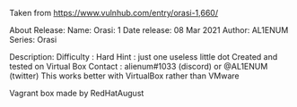 Taken from https://www.vulnhub.com/entry/orasi-1,660/ 

About Release:
    Name: Orasi: 1
    Date release: 08 Mar 2021
    Author: AL1ENUM
    Series: Orasi

Description:
    Difficulty : Hard
    Hint : just one useless little dot
    Created and tested on Virtual Box
    Contact : alienum#1033 (discord) or @AL1ENUM (twitter)
    This works better with VirtualBox rather than VMware 

Vagrant box made by RedHatAugust
